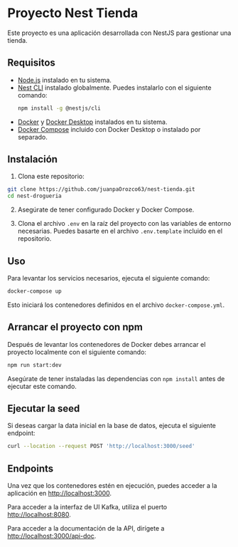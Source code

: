 # Proyecto Nest Tienda

Este proyecto es una aplicación desarrollada con NestJS para gestionar una tienda.

## Requisitos

- [Node.js](https://nodejs.org/) instalado en tu sistema.
- [Nest CLI](https://docs.nestjs.com/cli/overview) instalado globalmente. Puedes instalarlo con el siguiente comando:
  ```bash
  npm install -g @nestjs/cli
  ```
- [Docker](https://www.docker.com/) y [Docker Desktop](https://www.docker.com/products/docker-desktop) instalados en tu sistema.
- [Docker Compose](https://docs.docker.com/compose/) incluido con Docker Desktop o instalado por separado.

## Instalación

1. Clona este repositorio:
  ```bash
  git clone https://github.com/juanpaOrozco63/nest-tienda.git
  cd nest-drogueria
  ```

2. Asegúrate de tener configurado Docker y Docker Compose.

3. Clona el archivo `.env` en la raíz del proyecto con las variables de entorno necesarias. Puedes basarte en el archivo `.env.template` incluido en el repositorio.

## Uso

Para levantar los servicios necesarios, ejecuta el siguiente comando:

```bash
docker-compose up
```

Esto iniciará los contenedores definidos en el archivo `docker-compose.yml`.

## Arrancar el proyecto con npm

Después de levantar los contenedores de Docker debes arrancar el proyecto localmente con el siguiente comando:

```bash
npm run start:dev
```

Asegúrate de tener instaladas las dependencias con `npm install` antes de ejecutar este comando.

## Ejecutar la seed

Si deseas cargar la data inicial en la base de datos, ejecuta el siguiente endpoint:

```bash
curl --location --request POST 'http://localhost:3000/seed'
```

## Endpoints

Una vez que los contenedores estén en ejecución, puedes acceder a la aplicación en [http://localhost:3000](http://localhost:3000).

Para acceder a la interfaz de UI Kafka, utiliza el puerto [http://localhost:8080](http://localhost:8080).

Para acceder a la documentación de la API, dirígete a [http://localhost:3000/api-doc](http://localhost:3000/api-doc).
